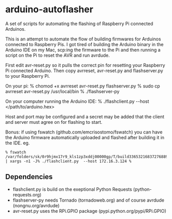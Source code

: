 arduino-autoflasher
===================

A set of scripts for automating the flashing of Raspberry Pi connected Arduinos.

This is an attempt to automate the flow of building firmwares for
Arduinos connected to Raspberry Pis. I got tired of building the Arduino
binary in the Arduino IDE on my Mac, scp:ing the firmware to the Pi and then
running a script on the Pi to reset the AVR and run avrdude.

First edit avr-reset.py so it pulls the correct pin for resetting your
Raspberry Pi connected Arduino. Then copy avrreset, avr-reset.py and
flashserver.py to your Raspberry Pi.

On your pi:
    % chomod +x avrreset avr-reset.py flashserver.py
    % sudo cp avrreset avr-reset.py /usr/local/bin
    % ./flashserver-py

On your computer running the Arduino IDE:
    <build Arduino binary>
    % ./flashclient.py --host <rpi ip> </path/to/arduino.hex>

Host and port may be configured and a secret may be added that the client and
server must agree on for flashing to start.

Bonus: if using fswatch (github.com/emcrisostomo/fswatch) you can have the
Arduino firmware automatically uploaded and flashed after building it in the
IDE. eg.

    % fswatch /var/folders/sk/0r9hjmx17r9_kls1zp3xddj00000gp/T/build3365321683727688908.tmp/MySketch.cpp.hex | xargs -n1 -J% ./flashclient.py  --host 172.16.3.124 %

Dependencies
------------

* flashclient.py is build on the exeptional Python Requests (python-requests.org)
* flashserver-py needs Tornado (tornadoweb.org) and of course
avrdude (nongnu.org/avrdude)
* avr-reset.py uses the RPi.GPIO package (pypi.python.org/pypi/RPi.GPIO)